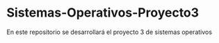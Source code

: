 # Sistemas-Operativos-Proyecto3
En este repositorio se desarrollará el proyecto 3 de sistemas operativos
